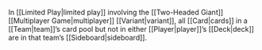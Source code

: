 In [[Limited Play|limited play]] involving the [[Two-Headed Giant]] [[Multiplayer Game|multiplayer]] [[Variant|variant]], all [[Card|cards]] in a [[Team|team]]’s
card pool but not in either [[Player|player]]’s [[Deck|deck]] are in that team’s [[Sideboard|sideboard]].